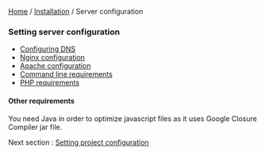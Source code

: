 [Home](../../README.md) / [Installation](../configuration.md) / Server configuration

### Setting server configuration

- [Configuring DNS](serverConfiguration/dns.md)
- [Nginx configuration](serverConfiguration/nginx.md)
- [Apache configuration](serverConfiguration/apache.md)
- [Command line requirements](serverConfiguration/commandLine.md)
- [PHP requirements](serverConfiguration/php.md)

#### Other requirements
You need Java in order to optimize javascript files as it uses Google Closure Compiler jar file.

Next section : [Setting project configuration](projectConfiguration.md)